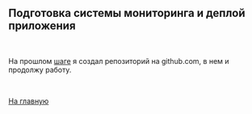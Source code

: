 ## Подготовка cистемы мониторинга и деплой приложения

 

<br>

На прошлом [шаге](./3.3.create_app.md) я создал репозиторий на github.com, в нем и продолжу работу.  



<br>

[На главную](../README.md)
